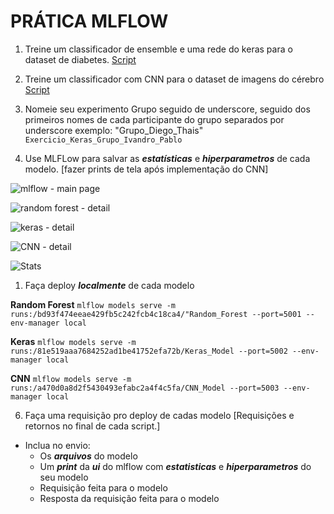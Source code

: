 PRÁTICA MLFLOW
==============

1. Treine um classificador de ensemble e uma rede do keras para o dataset de diabetes.
[Script](https://github.com/pveinberg/formacao_ML_minsait/blob/develop/Notebooks/Aula04/exercicios/01_mlflow_ensamble_keras_diabetes.ipynb)

1. Treine um classificador com CNN para o dataset de imagens do cérebro
[Script](https://github.com/pveinberg/formacao_ML_minsait/blob/develop/Notebooks/Aula04/exercicios/02_mlflow_classificaocao_cnn_local_dropout.ipynb)

1. Nomeie seu experimento Grupo seguido de underscore, seguido dos primeiros nomes de cada participante do grupo separados por underscore exemplo: "Grupo_Diego_Thais" 
`Exercicio_Keras_Grupo_Ivandro_Pablo`

1. Use MLFLow para salvar as ***estatísticas*** e ***hiperparametros*** de cada modelo.
[fazer prints de tela após implementação do CNN]

![mlflow - main page](image.png)

![random forest - detail](image-1.png)

![keras - detail](image-2.png)

![CNN - detail](image-3.png)

![Stats](image-4.png)

1. Faça deploy ***localmente*** de cada modelo

**Random Forest**
`mlflow models serve -m runs:/bd93f474eeae429fb5c242fcb4c18ca4/"Random_Forest --port=5001 --env-manager local`

**Keras**
`mlflow models serve -m runs:/81e519aaa7684252ad1be41752efa72b/Keras_Model --port=5002 --env-manager local`

**CNN**
`mlflow models serve -m runs:/a470d0a8d2f5430493efabc2a4f4c5fa/CNN_Model --port=5003 --env-manager local`

6. Faça uma requisição pro deploy de cadas modelo
[Requisições e retornos no final de cada script.]

- Inclua no envio: 
  - Os ***arquivos*** do modelo
  - Um ***print*** da ***ui*** do mlflow com ***estatisticas*** e ***hiperparametros*** do seu modelo
  - Requisição feita para o modelo
  - Resposta da requisição feita para o modelo
